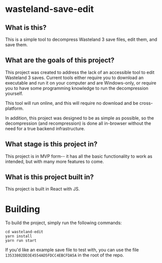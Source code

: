 # wasteland-save-edit

## What is this?

This is a simple tool to decompress Wasteland 3 save files, edit them, and save them.

## What are the goals of this project?

This project was created to address the lack of an accessible tool to edit Wasteland 3 saves. Current tools either require you to download an executable and run it on your computer and are Windows-only, or require you to have some programming knowledge to run the decompression yourself. 

This tool will run online, and this will require no download and be cross-platform.

In addition, this project was designed to be as simple as possible, so the decompression (and recompression) is done all in-browser without the need for a true backend infrastructure.

## What stage is this project in?

This project is in MVP form-- it has all the basic functionality to work as intended, but with many more features to come.

## What is this project built in?

This project is built in React with JS.

# Building

To build the project, simply run the following commands:

```
cd wasteland-edit
yarn install
yarn run start
```
If you'd like an example save file to test with, you can use the file `13533802DD3E4554AD5FDCC4EBCFDA5A` in the root of the repo.
